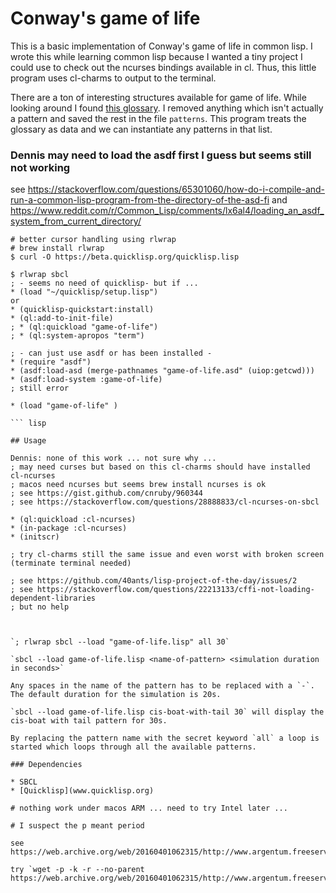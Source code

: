 # Conway's game of life

This is a basic implementation of Conway's game of life in common lisp.  I wrote this while learning common lisp because I wanted a tiny project I could use to check out the ncurses bindings available in cl.  Thus, this little program uses cl-charms to output to the terminal.

There are a ton of interesting structures available for game of life.  While looking around I found [this glossary](http://www.radicaleye.com/lifepage/glossary.html).  I removed anything which isn't actually a pattern and saved the rest in the file `patterns`.  This program treats the glossary as data and we can instantiate any patterns in that list.

### Dennis may need to load the asdf first I guess but seems still not working

see https://stackoverflow.com/questions/65301060/how-do-i-compile-and-run-a-common-lisp-program-from-the-directory-of-the-asd-fi
and https://www.reddit.com/r/Common_Lisp/comments/lx6al4/loading_an_asdf_system_from_current_directory/

```
# better cursor handling using rlwrap
# brew install rlwrap 
$ curl -O https://beta.quicklisp.org/quicklisp.lisp

$ rlwrap sbcl
; - seems no need of quicklisp- but if ...
* (load "~/quicklisp/setup.lisp")
or
* (quicklisp-quickstart:install)
* (ql:add-to-init-file)
; * (ql:quickload "game-of-life")
; * (ql:system-apropos "term")

; - can just use asdf or has been installed - 
* (require "asdf")
* (asdf:load-asd (merge-pathnames "game-of-life.asd" (uiop:getcwd)))
* (asdf:load-system :game-of-life)
; still error

* (load "game-of-life" )

``` lisp

## Usage

Dennis: none of this work ... not sure why ...
; may need curses but based on this cl-charms should have installed cl-ncurses
; macos need ncurses but seems brew install ncurses is ok
; see https://gist.github.com/cnruby/960344
; see https://stackoverflow.com/questions/28888833/cl-ncurses-on-sbcl

* (ql:quickload :cl-ncurses)
* (in-package :cl-ncurses)
* (initscr)

; try cl-charms still the same issue and even worst with broken screen (terminate terminal needed)

; see https://github.com/40ants/lisp-project-of-the-day/issues/2
; see https://stackoverflow.com/questions/22213133/cffi-not-loading-dependent-libraries
; but no help



`; rlwrap sbcl --load "game-of-life.lisp" all 30`

`sbcl --load game-of-life.lisp <name-of-pattern> <simulation duration in seconds>`

Any spaces in the name of the pattern has to be replaced with a `-`.  The default duration for the simulation is 20s.

`sbcl --load game-of-life.lisp cis-boat-with-tail 30` will display the cis-boat with tail pattern for 30s.

By replacing the pattern name with the secret keyword `all` a loop is started which loops through all the available patterns.

### Dependencies

* SBCL
* [Quicklisp](www.quicklisp.org)

# nothing work under macos ARM ... need to try Intel later ...

# I suspect the p meant period

see https://web.archive.org/web/20160401062315/http://www.argentum.freeserve.co.uk/lex.htm

try `wget -p -k -r --no-parent https://web.archive.org/web/20160401062315/http://www.argentum.freeserve.co.uk/lex.htm`

